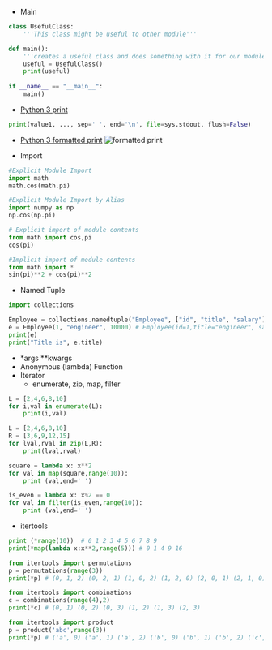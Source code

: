 * Main
```python
class UsefulClass:
    '''This class might be useful to other module'''

def main():
    '''creates a useful class and does something with it for our module'''
    useful = UsefulClass()
    print(useful)
    
if __name__ == "__main__":
    main()
```

* [Python 3 print](http://www.python-course.eu/python3_print.php)
```python
print(value1, ..., sep=' ', end='\n', file=sys.stdout, flush=False)
```

* [Python 3 formatted print](http://www.python-course.eu/python3_print.php)
  ![formatted print](http://www.python-course.eu/images/format_string_value_set.png) 


* Import
```python
#Explicit Module Import
import math
math.cos(math.pi)

#Explicit Module Import by Alias
import numpy as np
np.cos(np.pi)

# Explicit import of module contents
from math import cos,pi
cos(pi)

#Implicit import of module contents
from math import *
sin(pi)**2 + cos(pi)**2
```

* Named Tuple
```python
import collections

Employee = collections.namedtuple("Employee", ["id", "title", "salary"])
e = Employee(1, "engineer", 10000) # Employee(id=1,title="engineer", salary= 10000)
print(e)
print("Title is", e.title)
```
*  *args **kwargs
* Anonymous (lambda) Function
* Iterator
  * enumerate, zip, map, filter

```python
L = [2,4,6,8,10]
for i,val in enumerate(L):
    print(i,val)

L = [2,4,6,8,10]
R = [3,6,9,12,15]
for lval,rval in zip(L,R):
    print(lval,rval)

square = lambda x: x**2
for val in map(square,range(10)):
    print (val,end=' ')

is_even = lambda x: x%2 == 0
for val in filter(is_even,range(10)):
    print (val,end=' ')
```

* itertools
```python
print (*range(10))  # 0 1 2 3 4 5 6 7 8 9
print(*map(lambda x:x**2,range(5))) # 0 1 4 9 16
```

```python
from itertools import permutations
p = permutations(range(3))
print(*p) # (0, 1, 2) (0, 2, 1) (1, 0, 2) (1, 2, 0) (2, 0, 1) (2, 1, 0)

from itertools import combinations
c = combinations(range(4),2)
print(*c) # (0, 1) (0, 2) (0, 3) (1, 2) (1, 3) (2, 3)

from itertools import product
p = product('abc',range(3))
print(*p) # ('a', 0) ('a', 1) ('a', 2) ('b', 0) ('b', 1) ('b', 2) ('c', 0) ('c', 1) ('c', 2)
```

